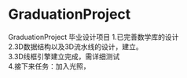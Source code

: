 GraduationProject
=================

GraduationProject 
毕业设计项目
1.已完善数学库的设计</br>
2.3D数据结构以及3D流水线的设计，建立。</br>
3.3D线框引擎建立完成，需详细测试</br>
4.接下来任务：加入光照，</br>